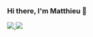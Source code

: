 ### Hi there, I'm Matthieu 👋

  <a href="https://github.com/Zapharaos" align="center">
    <img src="https://github-readme-stats.vercel.app/api?username=Zapharaos&show_icons=true&count_private=true&include_all_commits=true&layout=compact&hide=issues&hide_border=true&theme=github_dark" />
  </a>

  <a href="https://github.com/Zapharaos" align="center">
    <img src="https://github-readme-stats.vercel.app/api/top-langs/?username=Zapharaos&layout=compact&count_private=true&include_all_commits=true&hide_border=true&langs_count=10&exclude_repo=Website-StudentParty&theme=github_dark" />
  </a>

<!--
**Zapharaos/Zapharaos** is a ✨ _special_ ✨ repository because its `README.md` (this file) appears on your GitHub profile.

Here are some ideas to get you started:

- 🔭 I’m currently working on ...
- 🌱 I’m currently learning ...
- 👯 I’m looking to collaborate on ...
- 🤔 I’m looking for help with ...
- 💬 Ask me about ...
- 📫 How to reach me: ...
- 😄 Pronouns: ...
- ⚡ Fun fact: ...
-->
